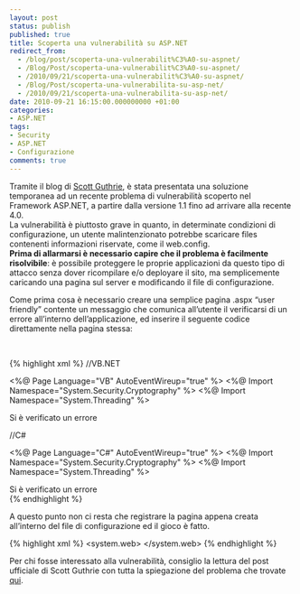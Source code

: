 ```yaml
---
layout: post
status: publish
published: true
title: Scoperta una vulnerabilità su ASP.NET
redirect_from: 
  - /blog/post/scoperta-una-vulnerabilit%C3%A0-su-aspnet/
  - /Blog/Post/scoperta-una-vulnerabilit%C3%A0-su-aspnet/
  - /2010/09/21/scoperta-una-vulnerabilit%C3%A0-su-aspnet/
  - /Blog/Post/scoperta-una-vulnerabilita-su-asp-net/
  - /2010/09/21/scoperta-una-vulnerabilita-su-asp-net/
date: 2010-09-21 16:15:00.000000000 +01:00
categories:
- ASP.NET
tags:
- Security
- ASP.NET
- Configurazione
comments: true
---
```

<p>Tramite il blog di <a title="Scott Guthrie&#39;s Blog" href="http://weblogs.asp.net/scottgu/" rel="nofollow" target="_blank">Scott Guthrie</a>, è stata presentata una soluzione temporanea ad un recente problema di vulnerabilità scoperto nel Framework ASP.NET, a partire dalla versione 1.1 fino ad arrivare alla recente 4.0.    <br />La vulnerabilità è piuttosto grave in quanto, in determinate condizioni di configurazione, un utente malintenzionato potrebbe scaricare files contenenti informazioni riservate, come il web.config.    <br /><strong>Prima di allarmarsi è necessario capire che il problema è facilmente risolvibile</strong>: è possibile proteggere le proprie applicazioni da questo tipo di attacco senza dover ricompilare e/o deployare il sito, ma semplicemente caricando una pagina sul server e modificando il file di configurazione.</p>  <p>Come prima cosa è necessario creare una semplice pagina .aspx “user friendly” contente un messaggio che comunica all’utente il verificarsi di un errore all’interno dell’applicazione, ed inserire il seguente codice direttamente nella pagina stessa:</p>  <p>&#160;</p>  {% highlight xml %}
//VB.NET

<%@ Page Language="VB" AutoEventWireup="true" %>
<%@ Import Namespace="System.Security.Cryptography" %>
<%@ Import Namespace="System.Threading" %>

<script runat="server">
    Sub Page_Load()
        Dim delay As Byte() = New Byte(0) {}
        Dim prng As RandomNumberGenerator = New RNGCryptoServiceProvider()
        
        prng.GetBytes(delay)
        Thread.Sleep(CType(delay(0), Integer))
        
        Dim disposable As IDisposable = TryCast(prng, IDisposable)
        If Not disposable Is Nothing Then
            disposable.Dispose()
        End If
    End Sub
</script>

<html>
<head runat="server">
    <title>Error</title>
</head>
<body>
    <div>
        Si è verificato un errore
    </div>
</body>
</html>

//C# 

<%@ Page Language="C#" AutoEventWireup="true" %>
<%@ Import Namespace="System.Security.Cryptography" %>
<%@ Import Namespace="System.Threading" %>

<script runat="server">
   void Page_Load() {
      byte[] delay = new byte[1];
      RandomNumberGenerator prng = new RNGCryptoServiceProvider();

      prng.GetBytes(delay);
      Thread.Sleep((int)delay[0]);
        
      IDisposable disposable = prng as IDisposable;
      if (disposable != null) { disposable.Dispose(); }
    }
</script>

<html>
<head runat="server">
    <title>Error</title>
</head>
<body>
    <div>
       Si è verificato un errore
    </div>
</body>
</html>
{% endhighlight %}
<p>A questo punto non ci resta che registrare la pagina appena creata all’interno del file di configurazione ed il gioco è fatto.</p>

{% highlight xml %}
<configuration>
   <system.web>
     <customErrors mode="On" redirectMode="ResponseRewrite" defaultRedirect="~/error.aspx" />
   </system.web>
</configuration>
{% endhighlight %}
<p>Per chi fosse interessato alla vulnerabilità, consiglio la lettura del post ufficiale di Scott Guthrie con tutta la spiegazione del problema che trovate <a title="Important: ASP.NET Security Vulnerability" href="http://weblogs.asp.net/scottgu/archive/2010/09/18/important-asp-net-security-vulnerability.aspx" rel="nofollow" target="_blank">qui</a>.</p>
